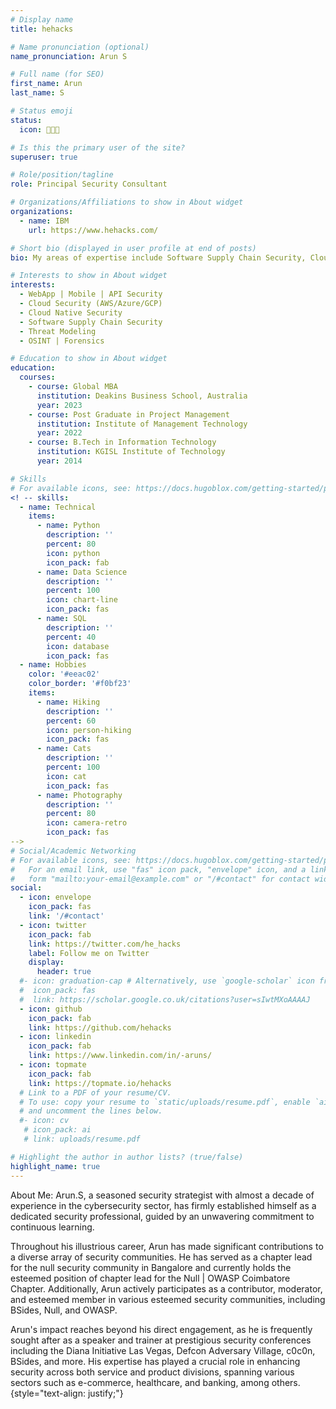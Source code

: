 ```yaml
---
# Display name
title: hehacks

# Name pronunciation (optional)
name_pronunciation: Arun S

# Full name (for SEO)
first_name: Arun
last_name: S

# Status emoji
status:
  icon: 🧑🏻‍💻

# Is this the primary user of the site?
superuser: true

# Role/position/tagline
role: Principal Security Consultant

# Organizations/Affiliations to show in About widget
organizations:
  - name: IBM
    url: https://www.hehacks.com/

# Short bio (displayed in user profile at end of posts)
bio: My areas of expertise include Software Supply Chain Security, Cloud & Cloud Native Security, API Security, Mobile Security and Forensics.

# Interests to show in About widget
interests:
  - WebApp | Mobile | API Security
  - Cloud Security (AWS/Azure/GCP)
  - Cloud Native Security
  - Software Supply Chain Security
  - Threat Modeling
  - OSINT | Forensics

# Education to show in About widget
education:
  courses:
    - course: Global MBA
      institution: Deakins Business School, Australia
      year: 2023
    - course: Post Graduate in Project Management
      institution: Institute of Management Technology
      year: 2022
    - course: B.Tech in Information Technology
      institution: KGISL Institute of Technology
      year: 2014

# Skills
# For available icons, see: https://docs.hugoblox.com/getting-started/page-builder/#icons
<! -- skills:
  - name: Technical
    items:
      - name: Python
        description: ''
        percent: 80
        icon: python
        icon_pack: fab
      - name: Data Science
        description: ''
        percent: 100
        icon: chart-line
        icon_pack: fas
      - name: SQL
        description: ''
        percent: 40
        icon: database
        icon_pack: fas
  - name: Hobbies
    color: '#eeac02'
    color_border: '#f0bf23'
    items:
      - name: Hiking
        description: ''
        percent: 60
        icon: person-hiking
        icon_pack: fas
      - name: Cats
        description: ''
        percent: 100
        icon: cat
        icon_pack: fas
      - name: Photography
        description: ''
        percent: 80
        icon: camera-retro
        icon_pack: fas
-->
# Social/Academic Networking
# For available icons, see: https://docs.hugoblox.com/getting-started/page-builder/#icons
#   For an email link, use "fas" icon pack, "envelope" icon, and a link in the
#   form "mailto:your-email@example.com" or "/#contact" for contact widget.
social:
  - icon: envelope
    icon_pack: fas
    link: '/#contact'
  - icon: twitter
    icon_pack: fab
    link: https://twitter.com/he_hacks
    label: Follow me on Twitter
    display:
      header: true
  #- icon: graduation-cap # Alternatively, use `google-scholar` icon from `ai` icon pack
  #  icon_pack: fas
  #  link: https://scholar.google.co.uk/citations?user=sIwtMXoAAAAJ
  - icon: github
    icon_pack: fab
    link: https://github.com/hehacks
  - icon: linkedin
    icon_pack: fab
    link: https://www.linkedin.com/in/-aruns/
  - icon: topmate
    icon_pack: fab
    link: https://topmate.io/hehacks
  # Link to a PDF of your resume/CV.
  # To use: copy your resume to `static/uploads/resume.pdf`, enable `ai` icons in `params.yaml`,
  # and uncomment the lines below.
  #- icon: cv
   # icon_pack: ai
   # link: uploads/resume.pdf

# Highlight the author in author lists? (true/false)
highlight_name: true
---
```

About Me:
Arun.S, a seasoned security strategist with almost a decade of experience in the cybersecurity sector, has firmly established himself as a dedicated security professional, guided by an unwavering commitment to continuous learning.

Throughout his illustrious career, Arun has made significant contributions to a diverse array of security communities. He has served as a chapter lead for the null security community in Bangalore and currently holds the esteemed position of chapter lead for the Null | OWASP Coimbatore Chapter. Additionally, Arun actively participates as a contributor, moderator, and esteemed member in various esteemed security communities, including BSides, Null, and OWASP.

Arun's impact reaches beyond his direct engagement, as he is frequently sought after as a speaker and trainer at prestigious security conferences including the Diana Initiative Las Vegas, Defcon Adversary Village, c0c0n, BSides, and more.
His expertise has played a crucial role in enhancing security across both service and product divisions, spanning various sectors such as e-commerce, healthcare, and banking, among others.
{style="text-align: justify;"}
